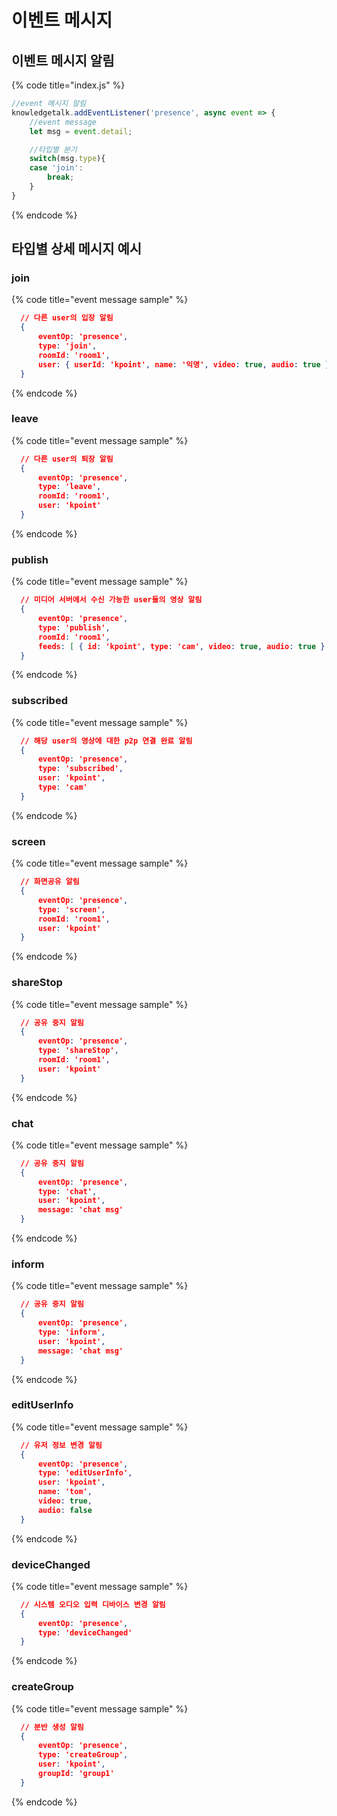 # 이벤트 메시지

## 이벤트 메시지 알림
{% code title="index.js" %}
```javascript
//event 메시지 알림
knowledgetalk.addEventListener('presence', async event => {
    //event message 
    let msg = event.detail;

    //타입별 분기
    switch(msg.type){
    case 'join':
        break;
    }
}
```
{% endcode %}
    

## 타입별 상세 메시지 예시

### join
{% code title="event message sample" %}
```json
  // 다른 user의 입장 알림
  {
      eventOp: 'presence',
      type: 'join',
      roomId: 'room1',
      user: { userId: 'kpoint', name: '익명', video: true, audio: true }
  }
```
{% endcode %}

### leave
{% code title="event message sample" %}
```json
  // 다른 user의 퇴장 알림 
  {
      eventOp: 'presence',
      type: 'leave',
      roomId: 'room1',
      user: 'kpoint'
  }
```
{% endcode %}

### publish
{% code title="event message sample" %}
```json
  // 미디어 서버에서 수신 가능한 user들의 영상 알림
  {
      eventOp: 'presence',
      type: 'publish',
      roomId: 'room1',
      feeds: [ { id: 'kpoint', type: 'cam', video: true, audio: true }, { id: 'knowledge', type: 'cam', video: true, audio: false } ]
  }
```
{% endcode %}

### subscribed
{% code title="event message sample" %}
```json
  // 해당 user의 영상에 대한 p2p 연결 완료 알림
  {
      eventOp: 'presence',
      type: 'subscribed',
      user: 'kpoint',
      type: 'cam'
  }
```
{% endcode %}

### screen
{% code title="event message sample" %}
```json
  // 화면공유 알림
  {
      eventOp: 'presence',
      type: 'screen',
      roomId: 'room1',
      user: 'kpoint'
  }
```
{% endcode %}

### shareStop
{% code title="event message sample" %}
```json
  // 공유 중지 알림
  {
      eventOp: 'presence',
      type: 'shareStop',
      roomId: 'room1',
      user: 'kpoint'
  }
```
{% endcode %}

### chat
{% code title="event message sample" %}
```json
  // 공유 중지 알림
  {
      eventOp: 'presence',
      type: 'chat',
      user: 'kpoint',
      message: 'chat msg'
  }
```
{% endcode %}

### inform
{% code title="event message sample" %}
```json
  // 공유 중지 알림
  {
      eventOp: 'presence',
      type: 'inform',
      user: 'kpoint',
      message: 'chat msg'
  }
```
{% endcode %}

### editUserInfo
{% code title="event message sample" %}
```json
  // 유저 정보 변경 알림
  {
      eventOp: 'presence',
      type: 'editUserInfo',
      user: 'kpoint',
      name: 'tom',
      video: true,
      audio: false
  }
```
{% endcode %}

### deviceChanged
{% code title="event message sample" %}
```json
  // 시스템 오디오 입력 디바이스 변경 알림
  {
      eventOp: 'presence',
      type: 'deviceChanged'
  }
```
{% endcode %}

### createGroup
{% code title="event message sample" %}
```json
  // 분반 생성 알림
  {
      eventOp: 'presence',
      type: 'createGroup',
      user: 'kpoint',
      groupId: 'group1'
  }
```
{% endcode %}